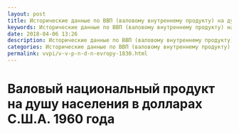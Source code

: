```yaml
---
layout: post
title: Исторические данные по ВВП (валовому внутреннему продукту) на душу населения стран Европы
keywords: Исторические данные по ВВП (валовому внутреннему продукту) на душу населения стран Европы
date: 2018-04-06 13:26
description: Исторические данные по ВВП (валовому внутреннему продукту) на душу населения стран Европы
categories: Исторические данные по ВВП (валовому внутреннему продукту) на душу населения стран Европы
permalink: vvpi/v-v-p-n-d-n-evropy-1830.html
---
```


# Валовый национальный продукт на душу населения в долларах С.Ш.А. 1960 года

